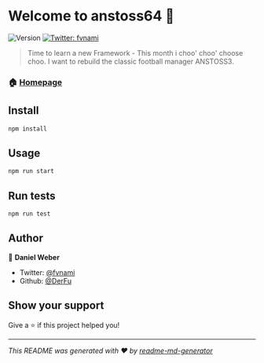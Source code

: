 # Welcome to anstoss64 👋
![Version](https://img.shields.io/badge/version-1.0.0-blue.svg?cacheSeconds=2592000)
[![Twitter: fvnami](https://img.shields.io/twitter/follow/fvnami.svg?style=social)](https://twitter.com/fvnami)

> Time to learn a new Framework - This month i choo' choo' choose choo. I want to rebuild the classic football manager ANSTOSS3.

### 🏠 [Homepage](anstoss64.funami.de)

## Install

```sh
npm install
```

## Usage

```sh
npm run start
```

## Run tests

```sh
npm run test
```

## Author

👤 **Daniel Weber**

* Twitter: [@fvnami](https://twitter.com/fvnami)
* Github: [@DerFu](https://github.com/DerFu)

## Show your support

Give a ⭐️ if this project helped you!


***
_This README was generated with ❤️ by [readme-md-generator](https://github.com/kefranabg/readme-md-generator)_